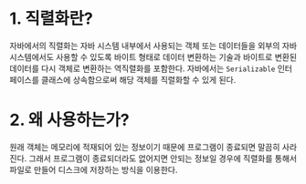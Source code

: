 # 1. 직렬화란?

자바에서의 직렬화는 자바 시스템 내부에서 사용되는 객체 또는 데이터들을 외부의 자바 시스템에서도 사용할 수 있도록 바이트 형태로 데이터 변환하는 기술과 바이트로 변환된 데이터를 다시 객체로 변환하는 역직렬화를 포함한다. 자바에서는 `Serializable` 인터페이스를 클래스에 상속함으로써 해당 객체를 직렬화할 수 있게 된다.

# 2. 왜 사용하는가?

원래 객체는 메모리에 적재되어 있는 정보이기 때문에 프로그램이 종료되면 말끔히 사라진다. 그래서 프로그램이 종료되더라도 없어지면 안되는 정보일 경우에 직렬화를 통해서 파일로 만들어 디스크에 저장하는 방식을 이용한다.